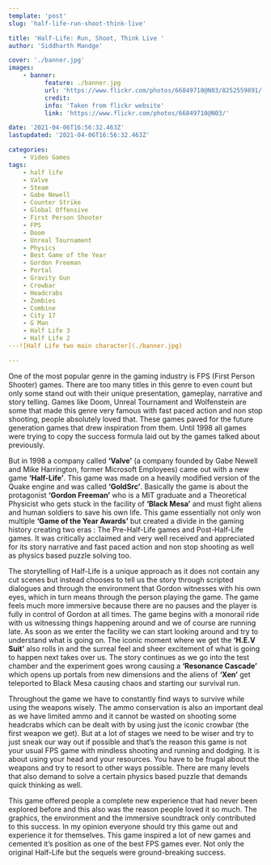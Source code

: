 ```yaml
---
template: 'post'
slug: 'half-life-run-shoot-think-live'

title: 'Half-Life: Run, Shoot, Think Live '
author: 'Siddharth Mandge'

cover: './banner.jpg'
images:
    - banner:
          feature: ./banner.jpg
          url: 'https://www.flickr.com/photos/66849710@N03/8252559891/'
          credit:
          info: 'Taken from flickr website'
          link: 'https://www.flickr.com/photos/66849710@N03/'

date: '2021-04-06T16:56:32.463Z'
lastupdated: '2021-04-06T16:56:32.463Z'

categories:
    - Video Games
tags:
    - half life
    - Valve
    - Steam
    - Gabe Newell
    - Counter Strike
    - Global Offensive
    - First Person Shooter
    - FPS
    - Doom
    - Unreal Tournament
    - Physics
    - Best Game of the Year
    - Gordon Freeman
    - Portal
    - Gravity Gun
    - Crowbar
    - Headcrabs
    - Zombies
    - Combine
    - City 17
    - G Man
    - Half Life 3
    - Half Life 2
---![Half Life two main character](./banner.jpg)

---
```


One of the most popular genre in the gaming industry is FPS (First Person Shooter) games. There are too many titles in this genre to even count but only some stand out with their unique presentation, gameplay, narrative and story telling. Games like Doom, Unreal Tournament and Wolfenstein are some that made this genre very famous with fast paced action and non stop shooting, people absolutely loved that. These games paved for the future generation games that drew inspiration from them. Until 1998 all games were trying to copy the success formula laid out by the games talked about previously.

But in 1998 a company called **‘Valve’** (a company founded by Gabe Newell and Mike Harrington, former Microsoft Employees) came out with a new game **‘Half-Life’**. This game was made on a heavily modified version of the Quake engine and was called **‘GoldSrc’**. Basically the game is about the protagonist **‘Gordon Freeman’** who is a MIT graduate and a Theoretical Physicist who gets stuck in the facility of **‘Black Mesa’** and must fight aliens and human soldiers to save his own life. This game essentially not only won multiple **‘Game of the Year Awards’** but created a divide in the gaming history creating two eras : The Pre-Half-Life games and Post-Half-Life games. It was critically acclaimed and very well received and appreciated for its story narrative and fast paced action and non stop shooting as well as physics based puzzle solving too.

The storytelling of Half-Life is a unique approach as it does not contain any cut scenes but instead chooses to tell us the story through scripted dialogues and through the environment that Gordon witnesses with his own eyes, which in turn means through the person playing the game. The game feels much more immersive because there are no pauses and the player is fully in control of Gordon at all times. The game begins with a monorail ride with us witnessing things happening around and we of course are running late. As soon as we enter the facility we can start looking around and try to understand what is going on. The iconic moment where we get the **‘H.E.V Suit’** also rolls in and the surreal feel and sheer excitement of what is going to happen next takes over us. The story continues as we go into the test chamber and the experiment goes wrong causing a **‘Resonance Cascade’** which opens up portals from new dimensions and the aliens of **‘Xen’** get teleported to Black Mesa causing chaos and starting our survival run.

Throughout the game we have to constantly find ways to survive while using the weapons wisely. The ammo conservation is also an important deal as we have limited ammo and it cannot be wasted on shooting some headcrabs which can be dealt with by using just the iconic crowbar (the first weapon we get). But at a lot of stages we need to be wiser and try to just sneak our way out if possible and that’s the reason this game is not your usual FPS game with mindless shooting and running and dodging. It is about using your head and your resources. You have to be frugal about the weapons and try to resort to other ways possible. There are many levels that also demand to solve a certain physics based puzzle that demands quick thinking as well.

This game offered people a complete new experience that had never been explored before and this also was the reason people loved it so much. The graphics, the environment and the immersive soundtrack only contributed to this success. In my opinion everyone should try this game out and experience it for themselves. This game inspired a lot of new games and cemented it’s position as one of the best FPS games ever. Not only the original Half-Life but the sequels were ground-breaking success.

